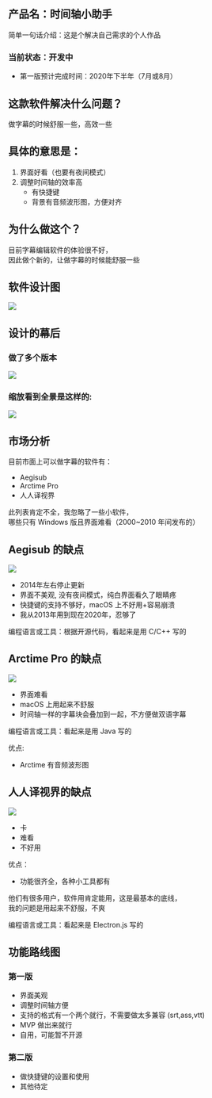 ## 产品名：时间轴小助手
简单一句话介绍：这是个解决自己需求的个人作品    

### 当前状态：开发中
* 第一版预计完成时间：2020年下半年（7月或8月）    

## 这款软件解决什么问题？
做字幕的时候舒服一些，高效一些

## 具体的意思是：
1. 界面好看（也要有夜间模式）
2. 调整时间轴的效率高
	* 有快捷键
	* 背景有音频波形图，方便对齐

## 为什么做这个？
目前字幕编辑软件的体验很不好，   
因此做个新的，让做字幕的时候能舒服一些

## 软件设计图
![](./img/design.jpg)


## 设计的幕后

### 做了多个版本
![](./img/1.jpg)

### 缩放看到全景是这样的: 
![](./img/2.jpg)

## 市场分析
目前市面上可以做字幕的软件有：   
* Aegisub
* Arctime Pro
* 人人译视界

此列表肯定不全，我忽略了一些小软件，  
哪些只有 Windows 版且界面难看（2000~2010 年间发布的）

## Aegisub 的缺点
![](./img/aegisub.jpg)

* 2014年左右停止更新
* 界面不美观, 没有夜间模式，纯白界面看久了眼睛疼
* 快捷键的支持不够好，macOS 上不好用+容易崩溃
* 我从2013年用到现在2020年，忍够了

编程语言或工具：根据开源代码，看起来是用 C/C++ 写的

## Arctime Pro 的缺点
![](./img/arctime.jpg)

* 界面难看
* macOS 上用起来不舒服
* 时间轴一样的字幕块会叠加到一起，不方便做双语字幕

编程语言或工具：看起来是用 Java 写的

优点:  
* Arctime 有音频波形图

## 人人译视界的缺点
![](./img/rr.jpg)

* 卡
* 难看
* 不好用

优点：
* 功能很齐全，各种小工具都有

他们有很多用户，软件用肯定能用，这是最基本的底线，    
我的问题是用起来不舒服，不爽      

编程语言或工具：看起来是 Electron.js 写的

## 功能路线图

### 第一版
* 界面美观
* 调整时间轴方便
* 支持的格式有一个两个就行，不需要做太多兼容 (srt,ass,vtt)
* MVP 做出来就行
* 自用，可能暂不开源

### 第二版
* 做快捷键的设置和使用
* 其他待定   